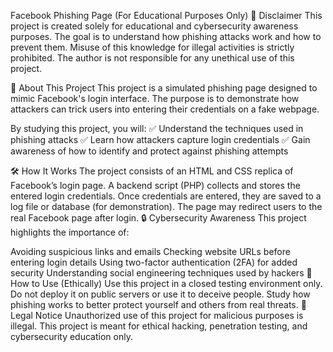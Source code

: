Facebook Phishing Page (For Educational Purposes Only)
📌 Disclaimer
This project is created solely for educational and cybersecurity awareness purposes. The goal is to understand how phishing attacks work and how to prevent them. Misuse of this knowledge for illegal activities is strictly prohibited. The author is not responsible for any unethical use of this project.

📖 About This Project
This project is a simulated phishing page designed to mimic Facebook's login interface. The purpose is to demonstrate how attackers can trick users into entering their credentials on a fake webpage.

By studying this project, you will:
✅ Understand the techniques used in phishing attacks
✅ Learn how attackers capture login credentials
✅ Gain awareness of how to identify and protect against phishing attempts

🛠 How It Works
The project consists of an HTML and CSS replica of Facebook’s login page.
A backend script (PHP) collects and stores the entered login credentials.
Once credentials are entered, they are saved to a log file or database (for demonstration).
The page may redirect users to the real Facebook page after login.
🔒 Cybersecurity Awareness
This project highlights the importance of:

Avoiding suspicious links and emails
Checking website URLs before entering login details
Using two-factor authentication (2FA) for added security
Understanding social engineering techniques used by hackers
🚀 How to Use (Ethically)
Use this project in a closed testing environment only.
Do not deploy it on public servers or use it to deceive people.
Study how phishing works to better protect yourself and others from real threats.
📜 Legal Notice
Unauthorized use of this project for malicious purposes is illegal. This project is meant for ethical hacking, penetration testing, and cybersecurity education only.
